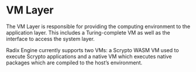 # VM Layer
The VM Layer is responsible for providing the computing environment to the application layer. This includes a Turing-complete VM as well as the interface to access the system layer.

Radix Engine currently supports two VMs: a Scrypto WASM VM used to execute Scrypto applications and a native VM which executes native packages which are compiled to the host’s environment.